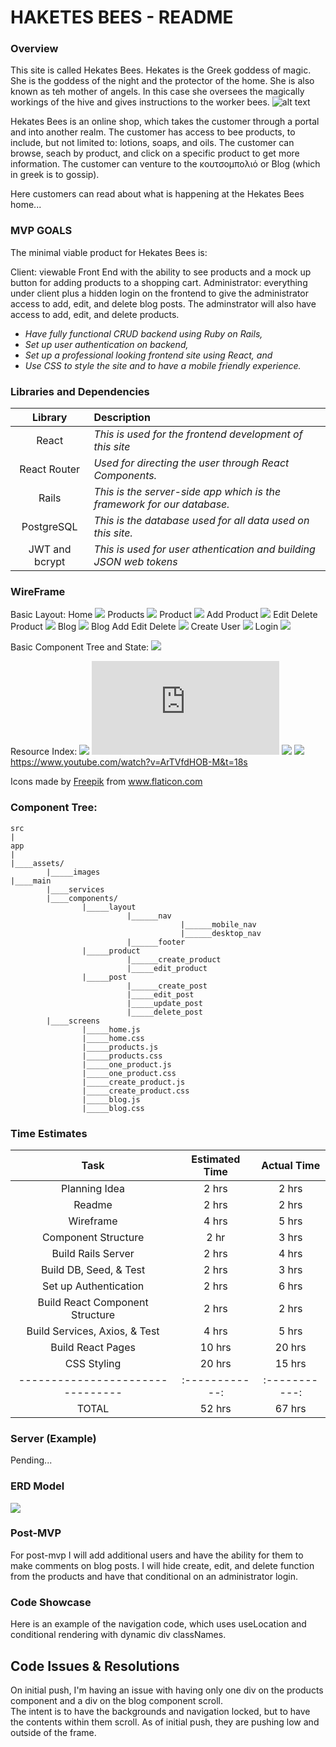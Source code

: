 # HAKETES BEES - README
### Overview
This site is called Hekates Bees.  Hekates is the Greek goddess of magic.  She is the goddess of the night and the protector of the home.  She is also known as teh mother of angels.  In this case she oversees the magically workings of the hive and gives instructions to the worker bees.
![alt text](https://i.imgur.com/0VdnToQ.jpg) 

Hekates Bees is an online shop, which takes the customer through a portal and into another realm.  The customer has access to bee products, to include, but not limited to: lotions, soaps, and oils.  The customer can browse, seach by product, and click on a specific product to get more information.  The customer can venture to the κουτσομπολιό or Blog (which in greek is to gossip).

Here customers can read about what is happening at the Hekates Bees home...

### MVP GOALS
The minimal viable product for Hekates Bees is:

Client: viewable Front End with the ability to see products and a mock up button for adding products to a shopping cart.
Administrator: everything under client plus a hidden login on the frontend to give the administrator access to add, edit, and delete blog posts. The adminstrator will also have access to add, edit, and delete products.

- _Have fully functional CRUD backend using Ruby on Rails,_
- _Set up user authentication on backend,_
- _Set up a professional looking frontend site using React, and_
- _Use CSS to style the site and to have a mobile friendly experience._

### Libraries and Dependencies

|     Library      | Description                                                            |
| :--------------: | :----------------------------------------------------------------------|
|      React       | _This is used for the frontend development of this site_               |
|   React Router   | _Used for directing the user through React Components._                |
|      Rails       | _This is the server-side app which is the framework for our database._ |
|     PostgreSQL   | _This is the database used for all data used on this site._            |
|  JWT and bcrypt  | _This is used for user athentication and building JSON web tokens_     |

### WireFrame 

Basic Layout:
Home
![](https://i.imgur.com/U9DgP6I.png)
Products
![](https://i.imgur.com/FNKdweJ.png) 
Product
![](https://i.imgur.com/pjq3zy6.png)
Add Product
![](https://i.imgur.com/LuHLlk3.png)
Edit Delete Product
![](https://i.imgur.com/x6LKdW9.png)
Blog
![](https://i.imgur.com/NKYpCn4.png)
Blog Add Edit Delete
![](https://i.imgur.com/2LrNM6V.png)
Create User
![](https://i.imgur.com/Q7eVqpR.png)
Login
![](https://i.imgur.com/ZV77bez.png)


Basic Component Tree and State:
![](https://i.imgur.com/i0ZzKox.png)

Resource Index:
![](https://www.figma.com)
![](https://www.theoi.com/Cult/HekateCult.html)
![](https://imgur.com)
![](https://www.wallpaperflare.com/bee-flying-on-top-of-white-flowers-during-sunset-e-pl5-cosmos-wallpaper-mvxmh)
https://www.youtube.com/watch?v=ArTVfdHOB-M&t=18s
<div>Icons made by <a href="https://www.freepik.com" title="Freepik">Freepik</a> from <a href="https://www.flaticon.com/" title="Flaticon">www.flaticon.com</a></div>

### Component Tree: 
``` structure
src
|
app
|
|____assets/
        |_____images
|____main
        |____services
        |____components/
                |_____layout
                          |______nav
                                      |______mobile_nav
                                      |______desktop_nav
                          |______footer
                |_____product
                          |______create_product
                          |_____edit_product
                |_____post
                          |______create_post
                          |_____edit_post
                          |_____update_post
                          |_____delete_post
        |____screens
                |_____home.js
                |_____home.css
                |_____products.js
                |_____products.css
                |_____one_product.js
                |_____one_product.css
                |_____create_product.js
                |_____create_product.css
                |_____blog.js
                |_____blog.css     
```    

### Time Estimates 

| Task                             | Estimated Time |  Actual Time  |
| :------------------------------: | :------------: | :-----------: | 
| Planning Idea                    |     2 hrs      |     2 hrs     |
| Readme                           |     2 hrs      |     2 hrs     |
| Wireframe                        |     4 hrs      |     5 hrs     |
| Component Structure              |     2 hr       |     3 hrs     |
| Build Rails Server               |     2 hrs      |     4 hrs     |
| Build DB, Seed, & Test           |     2 hrs      |     3 hrs     |
| Set up Authentication            |     2 hrs      |     6 hrs     |
| Build React Component Structure  |     2 hrs      |     2 hrs     |
| Build Services, Axios, & Test    |     4 hrs      |     5 hrs     |
| Build React Pages                |    10 hrs      |     20 hrs    |
| CSS Styling                      |    20 hrs      |     15 hrs    |
| -------------------------------- | :------------: | :-----------: |
| TOTAL                            |    52 hrs      |     67 hrs    |  

### Server (Example)

Pending...

### ERD Model

![](https://i.imgur.com/Vmm9Atw.png)

### Post-MVP

For post-mvp I will add additional users and have the ability for them to make comments on blog posts.  I will hide create, edit, and delete function from the products and have that conditional on an administrator login.  

### Code Showcase

Here is an example of the navigation code, which uses useLocation and conditional rendering with dynamic div classNames.
<!-- 
  const Navigation = () => {
  const location = useLocation();
  const {id} = useParams();

  const listItemStatus = () => {
    if (location.pathname === '/products'){
      return "active"
    }else if (location.pathname === '/create-product'){
      return "active"
    }else if (location.pathname === `/product/${id}`){
      return "active"
    }else if (location.pathname === `/edit-product/${id}`){
      return "active"
    }else {
      return "";
    }
  }
  
  return ( 
    <div className="navigation">
      <ul>

        <li className={`list ${listItemStatus()}`} >
          <Link to="/products">
            <span className="icon"><img id="package" src={product} alt="product icon"/></span>
            <span className="text">PRODUCTS</span> 
          </Link>
        </li>
        
        <li className={`list ${location.pathname === '/' ? "active" : ""}`} >
          <Link to="/">
            <span className="icon"><img id="bee" src={bee} alt="bee icon"/></span>
            <span className="text">HOME</span> 
          </Link>
        </li>

        <li className={`list ${location.pathname === '/blog' ? "active" : ""}`} >
          <Link to="/blog">
            <span className="icon"><img id="blog" src={blog} alt="blog icon"/></span>
            <span className="text">BLOG</span> 
          </Link>
        </li>
        <div className="circle"></div>
      </ul>
    </div>
   );
}
 
export default Navigation; 
-->

## Code Issues & Resolutions

On initial push, I'm having an issue with having only one div on the products component and a div on the blog component scroll.  
The intent is to have the backgrounds and navigation locked, but to have the contents within them scroll.  As of initial push, they are pushing low and outside of the frame.